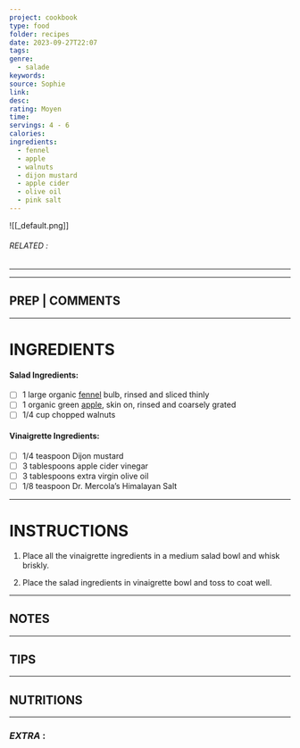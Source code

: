 ```yaml
---
project: cookbook
type: food
folder: recipes
date: 2023-09-27T22:07
tags: 
genre:
  - salade
keywords: 
source: Sophie
link: 
desc: 
rating: Moyen
time: 
servings: 4 - 6
calories: 
ingredients:
  - fennel
  - apple
  - walnuts
  - dijon mustard
  - apple cider
  - olive oil
  - pink salt
---
```


![[_default.png]]
###### *RELATED* : 
---


---
## PREP | COMMENTS



---
# INGREDIENTS

#### Salad Ingredients:

- [ ] 1 large organic [fennel](http://foodfacts.mercola.com/fennel.html) bulb, rinsed and sliced thinly
- [ ] 1 organic green [apple](http://foodfacts.mercola.com/apple.html), skin on, rinsed and coarsely grated
- [ ] 1/4 cup chopped walnuts

#### **Vinaigrette Ingredients:**
    
- [ ] 1/4 teaspoon Dijon mustard
- [ ] 3 tablespoons apple cider vinegar
- [ ] 3 tablespoons extra virgin olive oil
- [ ] 1/8 teaspoon Dr. Mercola’s Himalayan Salt

---
# INSTRUCTIONS

1. Place all the vinaigrette ingredients in a medium salad bowl and whisk briskly.
    
2. Place the salad ingredients in vinaigrette bowl and toss to coat well.

---
## NOTES



---
## TIPS



---
## NUTRITIONS



---
### *EXTRA* :



